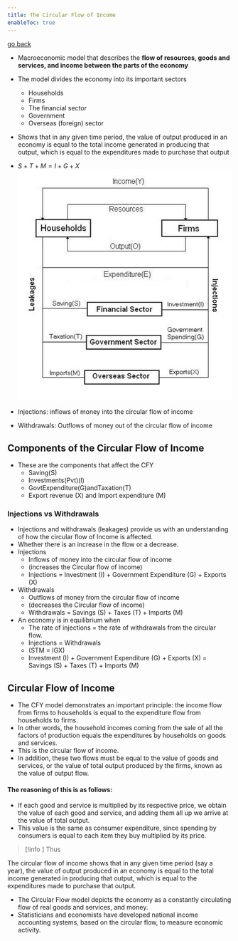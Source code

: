 ```yaml
---
title: The Circular Flow of Income
enableToc: true
---
```


[go back](archive/11Subjects/11Economics.md)

- Macroeconomic model that describes the **flow of resources, goods and services, and income between the parts of the economy**
- The model divides the economy into its important sectors
	- Households
	- Firms
	- The financial sector
	- Government
	- Overseas (foreign) sector
- Shows that in any given time period, the value of output produced in an economy is equal to the total income generated in producing that output, which is equal to the expenditures made to purchase that output
- $S+T+M=I+G+X$
![](images/Five_Sector_Circular_Flow_of_Income_Model.jpg)

- Injections: inflows of money into the circular flow of income
- Withdrawals: Outflows of money out of the circular flow of income

## Components of the Circular Flow of Income
- These are the components that affect the CFY
	- Saving(S)  
	- Investments(Pvt)(I)  
	- GovtExpenditure(G)andTaxation(T)  
	- Export revenue (X) and Import expenditure (M)

### Injections vs Withdrawals
- Injections and withdrawals (leakages) provide us with an understanding of how the circular flow of Income is affected.
- Whether there is an increase in the flow or a decrease.
- Injections
	- Inflows of money into the circular flow of income
	- (increases the Circular flow of income)
	- Injections = Investment (I) + Government Expenditure (G) + Exports (X) 
- Withdrawals
	- Outflows of money from the circular flow of income
	- (decreases the Circular flow of income)  
	- Withdrawals = Savings (S) + Taxes (T) + Imports (M)
- An economy is in equilibrium when 
	- The rate of injections = the rate of withdrawals from the circular flow.
	- Injections = Withdrawals
	- (STM = IGX)  
	- Investment (I) + Government Expenditure (G) + Exports (X) = Savings (S) + Taxes (T) + Imports (M)

## Circular Flow of Income
- The CFY model demonstrates an important principle: the income flow from firms to households is equal to the expenditure flow from households to firms.
- In other words, the household incomes coming from the sale of all the factors of production equals the expenditures by households on goods and services.
- This is the circular flow of income.
- In addition, these two flows must be equal to the value of goods and services, or the value of total output produced by the firms, known as the value of output flow.

#### The reasoning of this is as follows:
- If each good and service is multiplied by its respective price, we obtain the value of each good and service, and adding them all up we arrive at the value of total output.
- This value is the same as consumer expenditure, since spending by consumers is equal to each item they buy multiplied by its price.

>[!info ] Thus
>
The circular flow of income shows that in any given time period (say a year), the value of output produced in an economy is equal to the total income generated in producing that output, which is equal to the expenditures made to purchase that output.

- The Circular Flow model depicts the economy as a constantly circulating flow of real goods and services, and money.
- Statisticians and economists have developed national income accounting systems, based on the circular flow, to measure economic activity.